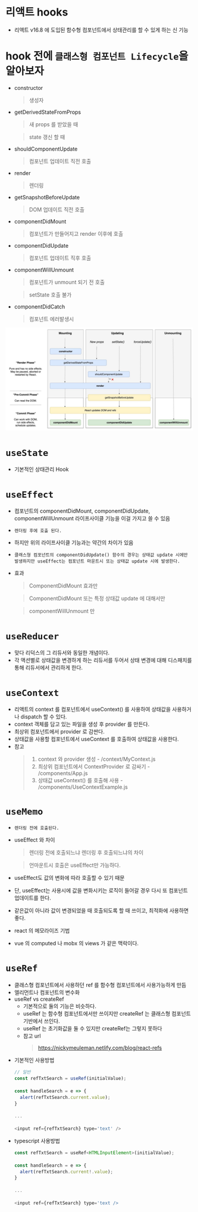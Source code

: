 # 리액트 hooks
  - 리액트 v16.8 에 도입된 함수형 컴포넌트에서 상태관리를 할 수 있게 하는 신 기능

# hook 전에 `클래스형 컴포넌트 Lifecycle`을 알아보자
  - constructor
    > 생성자
  - getDerivedStateFromProps
    > 새 props 를 받았을 때

    > state 갱신 할 때
  - shouldComponentUpdate
    > 컴포넌트 업데이트 직전 호출
  - render
    > 렌더링
  - getSnapshotBeforeUpdate
    > DOM 업데이트 직전 호출
  - componentDidMount
    > 컴포넌트가 만들어지고 render 이후에 호출
  - componentDidUpdate
    > 컴포넌트 업데이트 직후 호출
  - componentWillUnmount
    > 컴포넌트가 unmount 되기 전 호출

    > setState 호출 불가
  - componentDidCatch 
    > 컴포넌트 에러발생시

  ![](/public/images/class_component_lifecycle.jpg)

# `useState`
  - 기본적인 상태관리 Hook
  
# `useEffect`
  - 컴포넌트의 componentDidMount, componentDidUpdate, componentWillUnmount 라이프사이클 기능을 이걸 가지고 쓸 수 있음
  - `렌더링 후에 호출 된다.`
  - 하지만 위의 라이프사이클 기능과는 약간의 차이가 있음
  - `클래스형 컴포넌트의 componentDidUpdate() 함수의 경우는 상태값 update 시에만 발생하지만 useEffect는 컴포넌트 마운트시 또는 상태값 update 시에 발생한다.`
  - 효과
    > ComponentDidMount 효과만

    > ComponentDidMount 또는 특정 상태값 update 에 대해서만
    
    > componentWillUnmount 만

# `useReducer`
  - 맞다 리덕스의 그 리듀서와 동일한 개념이다.
  - 각 액션별로 상태값을 변경하게 하는 리듀서를 두어서 상태 변경에 대해 디스패치를 통해 리듀서에서 관리하게 한다.

# `useContext`
  - 리액트의 context 를 컴포넌트에서 useContext() 를 사용하여 상태값을 사용하거나 dispatch 할 수 있다.
  - context 객체를 담고 있는 파일을 생성 후 provider 를 만든다.
  - 최상위 컴포넌트에서 provider 로 감싼다.
  - 상태값을 사용할 컴포넌트에서 useContext 를 호출하여 상태값을 사용한다.
  - 참고
    > 1. context 와 provider 생성 - /context/MyContext.js
    > 2. 최상위 컴포넌트에서 ContextProvider 로 감싸기 - /components/App.js
    > 3. 상태값 useContext() 를 호출해 사용 - /components/UseContextExample.js

# `useMemo`
  - `렌더링 전에 호출된다.`
  - useEffect 와 차이
    > 렌더링 전에 호출되느냐 렌더링 후 호출되느냐의 차이
    
    > 언마운트시 호출은 useEffect만 가능하다.
  - useEffect도 값의 변화에 따라 호출할 수 있기 때문
  - 단, useEffect는 사용시에 값을 변화시키는 로직이 들어갈 경우 다시 또 컴포넌트 업데이트를 한다.
  - 같은값이 아니라 값이 변경되었을 때 호출되도록 할 때 쓰이고, 최적화에 사용하면 좋다.
  - react 의 메모라이즈 기법
  - vue 의 computed 나 mobx 의 views 가 같은 맥락이다.

# `useRef`
  - 클래스형 컴포넌트에서 사용하던 ref 를 함수형 컴포넌트에서 사용가능하게 만듬
  - 엘리먼트나 컴포넌트의 변수화
  - useRef vs createRef
    - 기본적으로 둘의 기능은 비슷하다.
    - useRef 는 함수형 컴포넌트에서만 쓰이지만 createRef 는 클래스형 컴포넌트 기반에서 쓰인다.
    - useRef 는 초기화값을 둘 수 있지만 createRef는 그렇지 못하다
    - 참고 url
      > https://nickymeuleman.netlify.com/blog/react-refs
  - 기본적인 사용방법
    ```js
    // 일반
    const refTxtSearch = useRef(initialValue);

    const handleSearch = e => {
      alert(refTxtSearch.current.value);
    }

    ...

    <input ref={refTxtSearch} type='text' />
    ```
  - typescript 사용방법
    ```js    
    const refTxtSearch = useRef<HTMLInputElement>(initialValue);

    const handleSearch = e => {
      alert(refTxtSearch.current!.value);
    }

    ...

    <input ref={refTxtSearch} type='text />

    ```